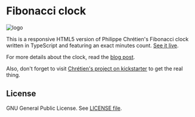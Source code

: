 # Fibonacci clock

![logo](https://dl.dropboxusercontent.com/u/737234/fibonacci-clock/fibonacci-clock.gif)

This is a responsive HTML5 version of Philippe Chrétien's Fibonacci clock written in TypeScript and featuring an exact minutes count. [See it live](http://tts.eng.br/fibonacci-clock).

For more details about the clock, read the [blog post](http://tts.eng.br/the-fibonacci-clock/).

Also, don't forget to visit [Chrétien's project on kickstarter](https://www.kickstarter.com/projects/basbrun/fibonacci-clock-an-open-source-clock-for-nerds-wit?ref=category_newest) to get the real thing.

## License

GNU General Public License. See [LICENSE file](https://github.com/thiagotts/fibonacci-clock/blob/master/LICENSE).

